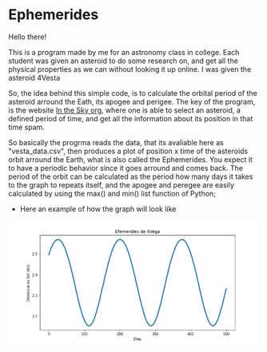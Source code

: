 # Ephemerides


Hello there!

This is a program made by me for an astronomy class in college. Each student was given an asteroid to do some research on, and get all the physical properties as we can without looking it up online. I was given the asteroid 4Vesta

So, the idea behind this simple code, is to calculate the orbital period of the asteroid arround the Eath, its apogee and perigee. The key of the program, is the website [In the Sky org](https://in-the-sky.org/data/asteroids.php#), where one is able to select an asteroid, a defined period of time, and get all the information about its position in that time spam.

So basically the progrma reads the data, that its avaliable here as "vesta_data.csv", then produces a plot of position x time of the asteroids orbit arround the Earth, what is also called the Ephemerides. You expect it to have a periodic behavior since it goes arround and comes back. The period of the orbit can be calculated as the period how many days it takes to the graph to repeats itself, and the apogee and peregee are easily calculated by using the max() and min() list function of Python;

* Here an example of how the graph will look like 

![alt text](https://github.com/ArthurSMg/Ephemerides/blob/main/Graph_vesta.png?raw=true)
